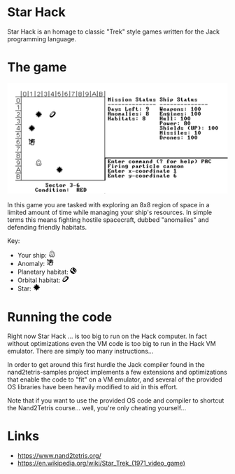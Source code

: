 # Star Hack

Star Hack is an homage to classic "Trek" style games written for the Jack programming language.

# The game

![Screenshot](https://github.com/DChristianson/nand2tetris-samples/blob/master/screenshots/starhack.png)

In this game you are tasked with exploring an 8x8 region of space in a limited amount of time while managing your ship's resources. In simple terms this means fighting hostile spacecraft, dubbed "anomalies" and defending friendly habitats. 

Key:

 * Your ship: ![ship](https://github.com/DChristianson/nand2tetris-samples/blob/master/StarHack/data/ship.png)
 * Anomaly: ![orbital](https://github.com/DChristianson/nand2tetris-samples/blob/master/StarHack/data/anomaly.png)
 * Planetary habitat: ![planet](https://github.com/DChristianson/nand2tetris-samples/blob/master/StarHack/data/planet.png)
 * Orbital habitat: ![orbital](https://github.com/DChristianson/nand2tetris-samples/blob/master/StarHack/data/orbital.png)
 * Star: ![star](https://github.com/DChristianson/nand2tetris-samples/blob/master/StarHack/data/star.png)

# Running the code

Right now Star Hack ... is too big to run on the Hack computer. In fact without optimizations even the VM code is too big to run in the Hack VM emulator. There are simply too many instructions...

In order to get around this first hurdle the Jack compiler found in the nand2tetris-samples project implements a few extensions and optimizations that enable the code to "fit" on a VM emulator, and several of the provided OS libraries have been heavily modified to aid in this effort.

Note that if you want to use the provided OS code and compiler to shortcut the Nand2Tetris course... well, you're only cheating yourself... 

# Links
 * https://www.nand2tetris.org/
 * https://en.wikipedia.org/wiki/Star_Trek_(1971_video_game)
